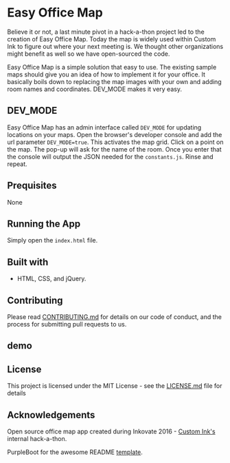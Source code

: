 # Easy Office Map

Believe it or not, a last minute pivot in a hack-a-thon project led to the creation of Easy Office Map. Today the map is widely used within Custom Ink to figure out where your next meeting is. We thought other organizations might benefit as well so we have open-sourced the code.

Easy Office Map is a simple solution that easy to use. The existing sample maps should give you an idea of how to implement it for your office. It basically boils down to replacing the map images with your own and adding room names and coordinates. DEV_MODE makes it very easy.

## DEV_MODE
Easy Office Map has an admin interface called `DEV_MODE` for updating locations on your maps. Open the browser's developer console and add the url parameter `DEV_MODE=true`. This activates the map grid. Click on a point on the map. The pop-up will ask for the name of the room. Once you enter that the console will output the JSON needed for the `constants.js`. Rinse and repeat.

## Prequisites
None

## Running the App
Simply open the `index.html` file.

## Built with
* HTML, CSS, and jQuery.


## Contributing
Please read [CONTRIBUTING.md](docs/CONTRIBUTING.md) for details on our code of conduct, and the process for submitting pull requests to us.

## demo

## License
This project is licensed under the MIT License - see the [LICENSE.md](docs/LICENSE.md) file for details

## Acknowledgements
Open source office map app created during Inkovate 2016 - [Custom Ink's](https://customink.com) internal hack-a-thon.

PurpleBoot for the awesome README [template](https://gist.github.com/PurpleBooth/109311bb0361f32d87a2).

